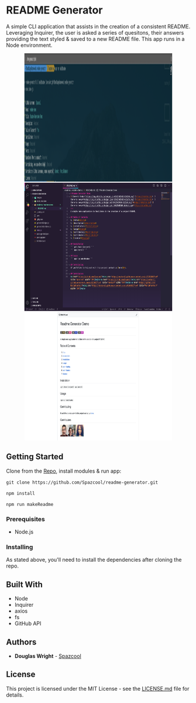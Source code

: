 # README Generator
A simple CLI application that assists in the creation of a consistent README. Leveraging Inquirer, the user is asked a series of quesitons, their answers providing the text styled & saved to a new README file. This app runs in a Node environment.

<p align="center">
   <img width="80%" height="350vh" src="./images/terminal.png">
   <img width="80%" height="350vh" src="./images/editor.png">
   <img width="80%" height="350vh" src="./images/github.png">
</p>

## Getting Started

Clone from the [Repo](https://github.com/Spazcool/readme-generator), install modules & run app: 

```
git clone https://github.com/Spazcool/readme-generator.git
```
```
npm install
```
```
npm run makeReadme
```

### Prerequisites

* Node.js

### Installing

As stated above, you'll need to install the dependencies after cloning the repo.

## Built With

* Node
* Inquirer
* axios
* fs
* GitHub API

## Authors

* **Douglas Wright** - [Spazcool](https://github.com/Spazcool)

## License

This project is licensed under the MIT License - see the [LICENSE.md](LICENSE.md) file for details.